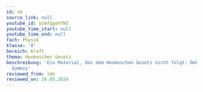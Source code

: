 ```yaml
---
id: x9
source_link: null
youtube_id: yzmfggeXfNI
youtube_time_start: null
youtube_time_end: null
fach: Physik
klasse: '8'
bereich: Kraft
thema: Hookesches Gesetz
beschreibung: 'Ein Material, das dem Hookeschen Gesetz nicht folgt: Dehnung eines
  Gummis'
reviewed_from: lmh
reviewed_on: 26.05.2024
---
```


